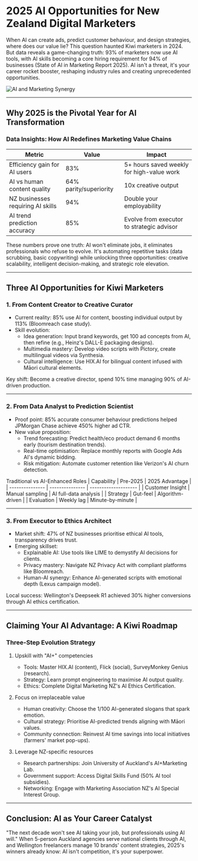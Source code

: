 # 2025 AI Opportunities for New Zealand Digital Marketers 

When AI can create ads, predict customer behaviour, and design strategies, where does our value lie?
This question haunted Kiwi marketers in 2024. But data reveals a game-changing truth: 93% of marketers now use AI tools, with AI skills becoming a core hiring requirement for 94% of businesses (State of AI in Marketing Report 2025). AI isn't a threat, it's your career rocket booster, reshaping industry rules and creating unprecedented opportunities.  

![AI and Marketing Synergy](/images/ai-marketing-diagram.svg)

---

## Why 2025 is the Pivotal Year for AI Transformation

### Data Insights: How AI Redefines Marketing Value Chains
| Metric                            | Value                  | Impact                                    |
| --------------------------------- | ---------------------- | ----------------------------------------- |
| Efficiency gain for AI users      | 83%                    | 5+ hours saved weekly for high-value work |
| AI vs human content quality       | 64% parity/superiority | 10x creative output                       |
| NZ businesses requiring AI skills | 94%                    | Double your employability                 |
| AI trend prediction accuracy      | 85%                    | Evolve from executor to strategic advisor |

These numbers prove one truth: AI won't eliminate jobs, it eliminates professionals who refuse to evolve. It's automating repetitive tasks (data scrubbing, basic copywriting) while unlocking three opportunities: creative scalability, intelligent decision-making, and strategic role elevation.

---

## Three AI Opportunities for Kiwi Marketers

### 1. From Content Creator to Creative Curator
- Current reality: 85% use AI for content, boosting individual output by 113% (Bloomreach case study).
- Skill evolution:
  - Idea generation: Input brand keywords, get 100 ad concepts from AI, then refine (e.g., Heinz's DALL-E packaging designs).
  - Multimedia mastery: Develop video scripts with Pictory, create multilingual videos via Synthesia.
  - Cultural intelligence: Use HIX.AI for bilingual content infused with Māori cultural elements.

Key shift: Become a creative director, spend 10% time managing 90% of AI-driven production.

---

### 2. From Data Analyst to Prediction Scientist
- Proof point: 85% accurate consumer behaviour predictions helped JPMorgan Chase achieve 450% higher ad CTR.
- New value proposition:
  - Trend forecasting: Predict health/eco product demand 6 months early (tourism destination trends).
  - Real-time optimisation: Replace monthly reports with Google Ads AI's dynamic bidding.
  - Risk mitigation: Automate customer retention like Verizon's AI churn detection.

Traditional vs AI-Enhanced Roles
| Capability       | Pre-2025        | 2025 Advantage        |
| --------------- | --------------- | -------------------- |
| Customer Insight | Manual sampling | AI full-data analysis |
| Strategy        | Gut-feel        | Algorithm-driven      |
| Evaluation      | Weekly lag      | Minute-by-minute      |

---

### 3. From Executor to Ethics Architect
- Market shift: 47% of NZ businesses prioritise ethical AI tools, transparency drives trust.
- Emerging skillset:
  - Explainable AI: Use tools like LIME to demystify AI decisions for clients.
  - Privacy mastery: Navigate NZ Privacy Act with compliant platforms like Bloomreach.
  - Human-AI synergy: Enhance AI-generated scripts with emotional depth (Lexus campaign model).

Local success: Wellington's Deepseek R1 achieved 30% higher conversions through AI ethics certification.

---

## Claiming Your AI Advantage: A Kiwi Roadmap

### Three-Step Evolution Strategy
1. Upskill with "AI+" competencies
   - Tools: Master HIX.AI (content), Flick (social), SurveyMonkey Genius (research).
   - Strategy: Learn prompt engineering to maximise AI output quality.
   - Ethics: Complete Digital Marketing NZ's AI Ethics Certification.

2. Focus on irreplaceable value
   - Human creativity: Choose the 1/100 AI-generated slogans that spark emotion.
   - Cultural strategy: Prioritise AI-predicted trends aligning with Māori values.
   - Community connection: Reinvest AI time savings into local initiatives (farmers' market pop-ups).

3. Leverage NZ-specific resources
   - Research partnerships: Join University of Auckland's AI+Marketing Lab.
   - Government support: Access Digital Skills Fund (50% AI tool subsidies).
   - Networking: Engage with Marketing Association NZ's AI Special Interest Group.

---

## Conclusion: AI as Your Career Catalyst

"The next decade won't see AI taking your job, but professionals using AI will."
When 5-person Auckland agencies serve national clients through AI, and Wellington freelancers manage 10 brands' content strategies, 2025's winners already know: AI isn't competition, it's your superpower.